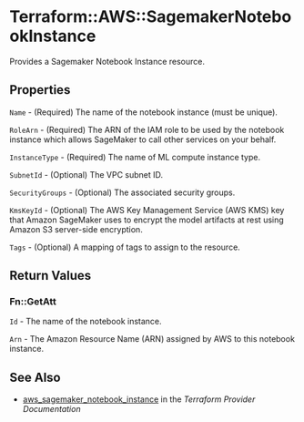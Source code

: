 # Terraform::AWS::SagemakerNotebookInstance

Provides a Sagemaker Notebook Instance resource.

## Properties

`Name` - (Required) The name of the notebook instance (must be unique).

`RoleArn` - (Required) The ARN of the IAM role to be used by the notebook instance which allows SageMaker to call other services on your behalf.

`InstanceType` - (Required) The name of ML compute instance type.

`SubnetId` - (Optional) The VPC subnet ID.

`SecurityGroups` - (Optional) The associated security groups.

`KmsKeyId` - (Optional) The AWS Key Management Service (AWS KMS) key that Amazon SageMaker uses to encrypt the model artifacts at rest using Amazon S3 server-side encryption.

`Tags` - (Optional) A mapping of tags to assign to the resource.


## Return Values

### Fn::GetAtt

`Id` - The name of the notebook instance.

`Arn` - The Amazon Resource Name (ARN) assigned by AWS to this notebook instance.

## See Also

* [aws_sagemaker_notebook_instance](https://www.terraform.io/docs/providers/aws/r/sagemaker_notebook_instance.html) in the _Terraform Provider Documentation_